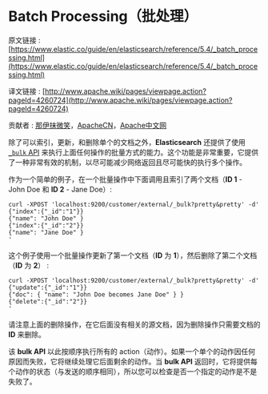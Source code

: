# Batch Processing（批处理）

原文链接 : [https://www.elastic.co/guide/en/elasticsearch/reference/5.4/_batch_processing.html](https://www.elastic.co/guide/en/elasticsearch/reference/5.4/_batch_processing.html)

译文链接 : [http://www.apache.wiki/pages/viewpage.action?pageId=4260724](http://www.apache.wiki/pages/viewpage.action?pageId=4260724)

贡献者 : [那伊抹微笑](/display/~wangyangting)，[ApacheCN](/display/~apachecn)，[Apache中文网](/display/~apachechina)

除了可以索引，更新，和删除单个的文档之外，**Elasticsearch** 还提供了使用 [`_bulk` API](https://www.elastic.co/guide/en/elasticsearch/reference/5.0/docs-bulk.html "Bulk API") 来执行上面任何操作的批量方式的能力。这个功能是非常重要，它提供了一种非常有效的机制，以尽可能减少网络返回且尽可能快的执行多个操作。

作为一个简单的例子，在一个批量操作中下面调用且索引了两个文档（**ID 1** - John Doe 和 **ID 2** - Jane Doe）: 

```
curl -XPOST 'localhost:9200/customer/external/_bulk?pretty&pretty' -d'
{"index":{"_id":"1"}}
{"name": "John Doe" }
{"index":{"_id":"2"}}
{"name": "Jane Doe" }
'
```

这个例子使用一个批量操作更新了第一个文档（**ID** 为 **1**），然后删除了第二个文档（**ID** 为 **2**） : 

```
curl -XPOST 'localhost:9200/customer/external/_bulk?pretty&pretty' -d'
{"update":{"_id":"1"}}
{"doc": { "name": "John Doe becomes Jane Doe" } }
{"delete":{"_id":"2"}}
'
```

请注意上面的删除操作，在它后面没有相关的源文档，因为删除操作只需要文档的 **ID** 来删除。

该 **bulk API** 以此按顺序执行所有的 action（动作）。如果一个单个的动作因任何原因而失败，它将继续处理它后面剩余的动作。当 **bulk API** 返回时，它将提供每个动作的状态（与发送的顺序相同），所以您可以检查是否一个指定的动作是不是失败了。